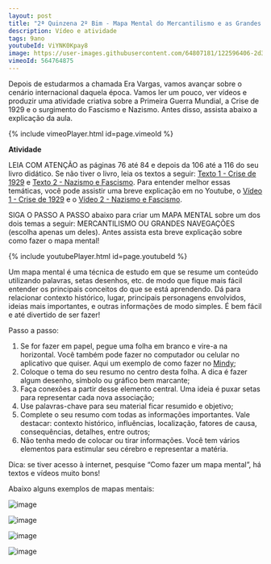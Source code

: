 ```yaml
---
layout: post
title: "2ª Quinzena 2º Bim - Mapa Mental do Mercantilismo e as Grandes Navegações"
description: Vídeo e atividade
tags: 9ano
youtubeId: ViYNK0Kpay8
image: https://user-images.githubusercontent.com/64807181/122596406-2d371100-d040-11eb-98d7-b231575496a7.png
vimeoId: 564764875
---
```


Depois de estudarmos a chamada Era Vargas, vamos avançar sobre o cenário internacional daquela época. Vamos ler um pouco, ver vídeos e produzir uma atividade criativa sobre a Primeira Guerra Mundial, a Crise de 1929 e o surgimento do Fascismo e Nazismo. Antes disso, assista abaixo a explicação da aula.

{% include vimeoPlayer.html id=page.vimeoId %}

**Atividade**

LEIA COM ATENÇÃO as páginas 76 até 84 e depois da 106 até a 116 do seu livro didático. Se não tiver o livro, leia os textos a seguir: [Texto 1 - Crise de 1929](https://brasilescola.uol.com.br/historiag/crise29.htm) e [Texto 2 - Nazismo e Fascismo](https://www.coladaweb.com/historia/nazismo-e-fascismo). Para entender melhor essas temáticas, você pode assistir uma breve explicação em no Youtube, o [Vídeo 1 - Crise de 1929](https://www.youtube.com/watch?v=q8Kg1exQzIU) e o [Vídeo 2 - Nazismo e Fascismo](https://youtu.be/bbi-OzMtslc). 

SIGA O PASSO A PASSO abaixo para criar um MAPA MENTAL sobre um dos dois temas a seguir: MERCANTILISMO OU GRANDES NAVEGAÇÕES (escolha apenas um deles). Antes assista esta breve explicação sobre como fazer o mapa mental!

{% include youtubePlayer.html id=page.youtubeId %}

Um mapa mental é uma técnica de estudo em que se resume um conteúdo utilizando palavras, setas desenhos, etc. de modo que fique mais fácil entender os principais conceitos do que se está aprendendo. Dá para relacionar contexto histórico, lugar, principais personagens envolvidos, ideias mais importantes, e outras informações de modo simples. É bem fácil e até divertido de ser fazer!

Passo a passo:

1. Se for fazer em papel, pegue uma folha em branco e vire-a na horizontal. Você também pode fazer no computador ou celular no aplicativo que quiser. Aqui um exemplo de como fazer no [Mindy](https://www.techtudo.com.br/dicas-e-tutoriais/2021/04/aplicativo-para-fazer-mapa-mental-no-celular-como-usar-o-mindly.ghtml);
2. Coloque o tema do seu resumo no centro desta folha. A dica é fazer algum desenho, símbolo ou gráfico bem marcante;
3. Faça conexões a partir desse elemento central. Uma ideia é puxar setas para representar cada nova associação;
4. Use palavras-chave para seu material ficar resumido e objetivo;
5. Complete o seu resumo com todas as informações importantes. Vale destacar: contexto histórico, influências, localização, fatores de causa, consequências, detalhes, entre outros;
6. Não tenha medo de colocar ou tirar informações. Você tem vários elementos para estimular seu cérebro e representar a matéria.

Dica: se tiver acesso à internet, pesquise “Como fazer um mapa mental”, há textos e vídeos muito bons!

Abaixo alguns exemplos de mapas mentais:

![image](https://user-images.githubusercontent.com/64807181/122596240-f103b080-d03f-11eb-9357-ed8cddd11714.png)

![image](https://user-images.githubusercontent.com/64807181/122596031-af730580-d03f-11eb-99dc-de1aeb18a347.png)

![image](https://user-images.githubusercontent.com/64807181/122596406-2d371100-d040-11eb-98d7-b231575496a7.png)

![image](https://user-images.githubusercontent.com/64807181/122596445-4344d180-d040-11eb-9b37-c1db015d7178.png)


